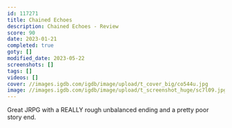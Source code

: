 ```yaml
---
id: 117271
title: Chained Echoes
description: Chained Echoes - Review
score: 90
date: 2023-01-21
completed: true
goty: []
modified_date: 2023-05-22
screenshots: []
tags: []
videos: []
cover: //images.igdb.com/igdb/image/upload/t_cover_big/co544u.jpg
image: //images.igdb.com/igdb/image/upload/t_screenshot_huge/sc7l09.jpg
---
```

Great JRPG with a REALLY rough unbalanced ending and a pretty poor story end.